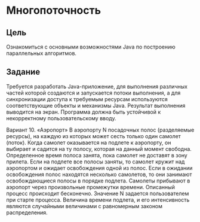 # Многопоточность

## Цель

Ознакомиться с основными возможностями Java по построению
параллельных алгоритмов. 

## Задание

Требуется разработать Java-приложение, для выполнения различных
частей которой создаются и запускается потоки выполнения, а для
синхронизации доступа к требуемым ресурсам используются соответствующие
объекты и механизмы Java. Результат выполнения выводится на экран.
Программа должна быть устойчивой к некорректному пользовательскому вводу. 

Вариант 10. «Аэропорт»
В аэропорту N посадочных полос (разделяемые ресурсы), на каждую из
которых может сесть только один самолет (поток). Когда самолет оказывается
на подлете к аэропорту, он выбирает и садится на ту полосу, которая на данный
момент свободна. Определенное время полоса занята, пока самолет не доставят
в зону прилета. Если на подлете все полосы заняты, то самолет кружит над
аэропортом и ожидает освобождения одной из полос. Если в ожидании
освобождения полос находятся несколько самолетов, то они занимают
освобождающиеся полосы в порядке подлета. Самолеты прибывают в аэропорт
через произвольные промежутки времени. Описанный процесс происходит
бесконечно. Значение N задается пользователем при старте процесса. Величина
времени подлета, и его интенсивность являются случайными величинами с
равномерным законом распределения.
